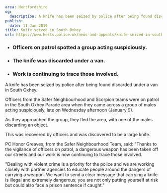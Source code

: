 ```yaml
area: Hertfordshire
og:
  description: A knife has been seized by police after being found discarded under a van in South Oxhey.
publish:
  date: 11 Jan 2019
title: Knife seized in South Oxhey
url: https://www.herts.police.uk/news-and-appeals/knife-seized-in-south-oxhey-2361c
```

* ### Officers on patrol spotted a group acting suspiciously.

 * ### The knife was discarded under a van.

 * ### Work is continuing to trace those involved.

A knife has been seized by police after being found discarded under a van in South Oxhey.

Officers from the Safer Neighbourhood and Scorpion teams were on patrol in the South Oxhey Parade area when they came across a group of males acting suspiciously, late on Wednesday afternoon (January 9).

As they approached the group, they fled the area, with one of the males discarding an object.

This was recovered by officers and was discovered to be a large knife.

PC Honor Greaves, from the Safer Neighbourhood Team, said: "Thanks to the vigilance of officers on patrol, a dangerous weapon has been taken off our streets and our work is now continuing to trace those involved.

"Dealing with violent crime is a priority for the police and we are working closely with partner agencies to educate people around the dangers of carrying a weapon. We want to send a clear message that carrying a knife is illegal and extremely dangerous; you are not only putting yourself at risk but could also face a prison sentence if caught."
